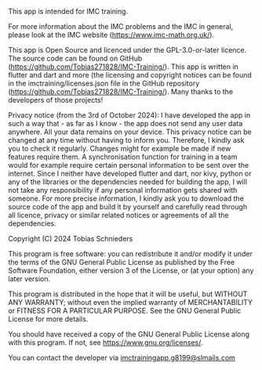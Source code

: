 This app is intended for IMC training.

For more information about the IMC problems and the IMC in general, please look at the IMC website (https://www.imc-math.org.uk/).

This app is Open Source and licenced under the GPL-3.0-or-later licence. The source code can be found on GitHub (https://github.com/Tobias271828/IMC-Training/). This app is written in flutter and dart and more (the licensing and copyright notices can be found in the imctraining/licenses.json file in the GitHub repository (https://github.com/Tobias271828/IMC-Training/). Many thanks to the developers of those projects!

Privacy notice (from the 3rd of October 2024): I have developed the app in such a way that - as far as I know - the app does not send any user data anywhere. All your data remains on your device. This privacy notice can be changed at any time without having to inform you. Therefore, I kindly ask you to check it regularly. Changes might for example be made if new features require them. A synchronisation function for training in a team would for example require certain personal information to be sent over the internet. Since I neither have developed flutter and dart, nor kivy, python or any of the libraries or the dependencies needed for building the app, I will not take any responsibility if any personal information gets shared with someone. For more precise information, I kindly ask you to download the source code of the app and build it by yourself and carefully read through all licence, privacy or similar related notices or agreements of all the dependencies.

Copyright (C) 2024  Tobias Schnieders

This program is free software: you can redistribute it and/or modify
it under the terms of the GNU General Public License as published by
the Free Software Foundation, either version 3 of the License, or
(at your option) any later version.

This program is distributed in the hope that it will be useful,
but WITHOUT ANY WARRANTY; without even the implied warranty of
MERCHANTABILITY or FITNESS FOR A PARTICULAR PURPOSE.  See the
GNU General Public License for more details.

You should have received a copy of the GNU General Public License
along with this program.  If not, see <https://www.gnu.org/licenses/>.

You can contact the developer via imctrainingapp.g8199@slmails.com
